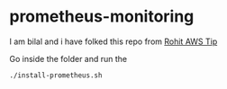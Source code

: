 # prometheus-monitoring
I am bilal and i have folked this repo from [Rohit AWS Tip](https://awstip.com/setup-monitoring-for-your-aws-ec2-instances-using-prometheus-and-grafana-a527c55d8abb)

Go inside the folder and run the
```
./install-prometheus.sh
```
